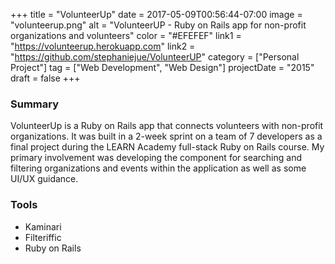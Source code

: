 +++
title = "VolunteerUp"
date = 2017-05-09T00:56:44-07:00
image = "volunteerup.png"
alt = "VolunteerUP - Ruby on Rails app for non-profit organizations and volunteers"
color = "#EFEFEF"
link1 = "https://volunteerup.herokuapp.com"
link2 = "https://github.com/stephaniejue/VolunteerUP"
category = ["Personal Project"]
tag = ["Web Development", "Web Design"]
projectDate = "2015"
draft = false
+++

### Summary
VolunteerUp is a Ruby on Rails app that connects volunteers with non-profit organizations. It was built in a 2-week sprint on a team of 7 developers as a final project during the LEARN Academy full-stack Ruby on Rails course. My primary involvement was developing the component for searching and filtering organizations and events within the application as well as some UI/UX guidance.

### Tools
- Kaminari
- Filteriffic
- Ruby on Rails

